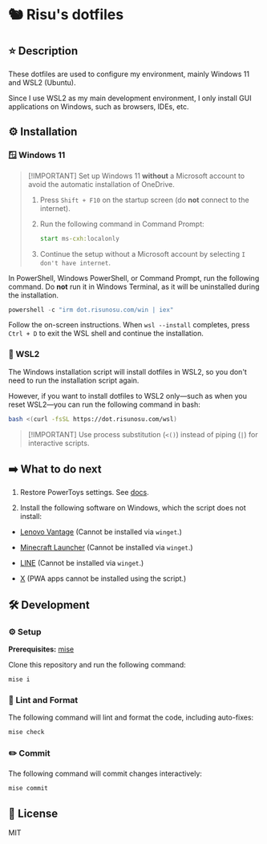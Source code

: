 # 🐿 Risu's dotfiles

## ⭐ Description

These dotfiles are used to configure my environment, mainly Windows 11 and WSL2 (Ubuntu).

Since I use WSL2 as my main development environment, I only install GUI applications on Windows, such as browsers, IDEs, etc.

## ⚙️ Installation

### 🪟 Windows 11

<!-- cspell:ignore localonly -->

> \[!IMPORTANT]
> Set up Windows 11 **without** a Microsoft account to avoid the automatic installation of OneDrive.
>
> 1. Press `Shift + F10` on the startup screen (do **not** connect to the internet).
> 2. Run the following command in Command Prompt:
>
>    ```cmd
>    start ms-cxh:localonly
>    ```
>
> 3. Continue the setup without a Microsoft account by selecting `I don't have internet`.

In PowerShell, Windows PowerShell, or Command Prompt, run the following command.
Do **not** run it in Windows Terminal, as it will be uninstalled during the installation.

```powershell
powershell -c "irm dot.risunosu.com/win | iex"
```

Follow the on-screen instructions. When `wsl --install` completes, press `Ctrl + D` to exit the WSL shell and continue the installation.

### 🐧 WSL2

The Windows installation script will install dotfiles in WSL2, so you don't need to run the installation script again.

However, if you want to install dotfiles to WSL2 only—such as when you reset WSL2—you can run the following command in bash:

```bash
bash <(curl -fsSL https://dot.risunosu.com/wsl)
```

> \[!IMPORTANT]
> Use process substitution (`<()`) instead of piping (`|`) for interactive scripts.

## ➡️ What to do next

<!-- cspell:ignore powertoys -->

1. Restore PowerToys settings. See [docs](https://learn.microsoft.com/en-us/windows/powertoys/general#backup--restore).

2. Install the following software on Windows, which the script does not install:

- [Lenovo Vantage](https://www.lenovo.com/us/en/software/vantage)
  (Cannot be installed via `winget`.)

- [Minecraft Launcher](https://aka.ms/minecraftClientGameCoreWindows)
  (Cannot be installed via `winget`.)

- [LINE](https://desktop.line-scdn.net/win/new/LineInst.exe)
  (Cannot be installed via `winget`.)

- [X](https://x.com)
  (PWA apps cannot be installed using the script.)

## 🛠️ Development

### ⚙️ Setup

**Prerequisites:** [mise](https://mise.jdx.dev/)

Clone this repository and run the following command:

```bash
mise i
```

### 🧵 Lint and Format

The following command will lint and format the code, including auto-fixes:

```bash
mise check
```

### ✏️ Commit

The following command will commit changes interactively:

```bash
mise commit
```

## 📜 License

MIT
